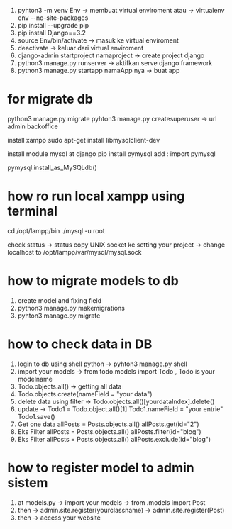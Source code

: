1. pyhton3 -m venv Env -> membuat virtual enviroment
    atau -> virtualenv env --no-site-packages
2. pip install --upgrade pip
3. pip install Django==3.2
4. source Env/bin/activate -> masuk ke virtual enviroment
5. deactivate -> keluar dari virtual enviroment
6. django-admin startproject namaproject -> create project django
7. python3 manage.py runserver -> aktifkan serve django framework
8. python3 manage.py startapp namaApp nya -> buat app

# for migrate db
python3 manage.py migrate
pyhton3 manage.py createsuperuser
-> url admin backoffice

install xampp
sudo apt-get install libmysqlclient-dev

install module mysql at django
pip install pymysql
add :
import pymysql

pymysql.install_as_MySQLdb()

# how ro run local xampp using terminal
cd /opt/lampp/bin
./mysql -u root

check status -> status
copy UNIX socket ke setting your project -> change localhost to /opt/lampp/var/mysql/mysql.sock


# how to migrate models to db
1. create model and fixing field
2. python3 manage.py makemigrations
3. pyhton3 manage.py migrate


# how to check data in DB
1. login to db using shell python -> pyhton3 manage.py shell
2. import your models -> from todo.models import Todo , Todo is your modelname
3. Todo.objects.all() -> getting all data
4. Todo.objects.create(nameField = "your data")
5. delete data using filter -> Todo.objects.all()[yourdataIndex].delete()
6. update -> Todo1 = Todo.object.all()[1]
    Todo1.nameField = "your entrie"
    Todo1.save()
7. Get one data
    allPosts = Posts.objects.all()
    allPosts.get(id="2")
8. Eks Filter
    allPosts = Posts.objects.all()
    allPosts.filter(id="blog")
9. Eks Filter
    allPosts = Posts.objects.all()
    allPosts.exclude(id="blog")


# how to register model to admin sistem
1. at models.py -> import your models -> from .models import Post
2. then -> admin.site.register(yourclassname) -> admin.site.register(Post) 
3. then -> access your website

